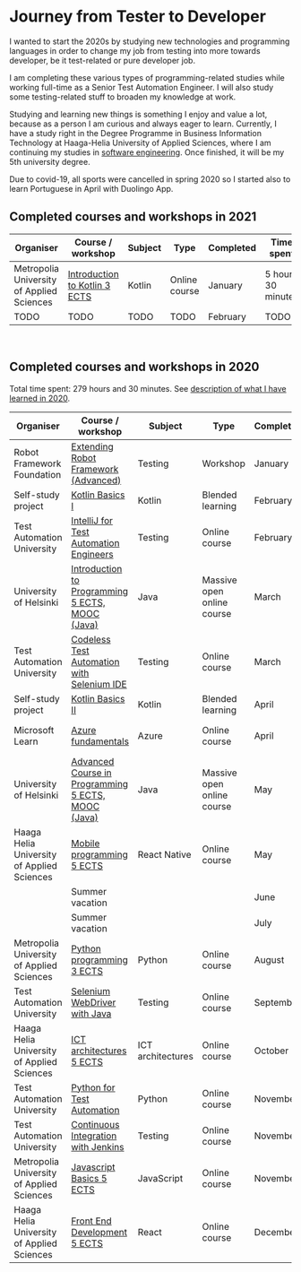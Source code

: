 # Journey from Tester to Developer

I wanted to start the 2020s by studying new technologies and programming languages in order to change my job from testing into more towards developer, be it test-related or pure developer job.

I am completing these various types of programming-related studies while working full-time as a Senior Test Automation Engineer. I will also study some testing-related stuff to broaden my knowledge at work.

Studying and learning new things is something I enjoy and value a lot, because as a person I am curious and always eager to learn. Currently, I have a study right in the Degree Programme in Business Information Technology at Haaga-Helia University of Applied Sciences, where I am continuing my studies in [software engineering](https://opinto-opas.haaga-helia.fi/index.php/en/13336/en/39079/DIGI19-E/303/year/2019?userLang=en). Once finished, it will be my 5th university degree.

Due to covid-19, all sports were cancelled in spring 2020 so I started also to learn Portuguese in April with Duolingo App.

## Completed courses and workshops in 2021

| Organiser | Course / workshop        | Subject | Type | Completed | Time spent |
| -------------------- | ------------- | ----- | ----- | ------------- | ---------- |
| Metropolia University of Applied Sciences | [Introduction to Kotlin 3 ECTS](https://opinto-opas.metropolia.fi/fi/tarjontakorit/fi/54456) | Kotlin | Online course | January | 5 hours 30 minutes |
| TODO | TODO | TODO | TODO | February | TODO |

&nbsp;&nbsp;&nbsp;

## Completed courses and workshops in 2020

Total time spent: 279 hours and 30 minutes. See [description of what I have learned in 2020](completed_courses_2020.md).

| Organiser | Course / workshop        | Subject | Type | Completed | Time spent |
| -------------------- | ------------- | ----- | ----- | ------------- | ---------- |
| Robot Framework Foundation | [Extending Robot Framework (Advanced)](https://robocon.io/#extending-robot-framework-(advanced)-[sold-out])| Testing | Workshop | January | 7 hours |
| Self-study project |[Kotlin Basics I](https://github.com/teijatestaaja/kotlin-self-study) | Kotlin | Blended learning | February | 30 hours |
| Test Automation University | [IntelliJ for Test Automation Engineers](https://testautomationu.applitools.com/intellij/) | Testing | Online course | February | 4 h 45 min |
| University of Helsinki | [Introduction to Programming 5 ECTS, MOOC (Java)](https://ohjelmointi-20.mooc.fi/) | Java | Massive open online course | March | 27 h 15 min |
| Test Automation University | [Codeless Test Automation with Selenium IDE](https://testautomationu.applitools.com/codeless-test-automation-with-selenium-ide/) | Testing | Online course | March | 2 hours |
| Self-study project | [Kotlin Basics II](https://github.com/teijatestaaja/kotlin-self-study) | Kotlin | Blended learning | April | 27 hours |
| Microsoft Learn | [Azure fundamentals](https://docs.microsoft.com/fi-fi/learn/paths/azure-fundamentals/) | Azure | Online course | April | 5 hours 40 minutes |
| University of Helsinki | [Advanced Course in Programming 5 ECTS, MOOC (Java)](https://ohjelmointi-20.mooc.fi/) | Java | Massive open online course | May | 43 hours |
| Haaga Helia University of Applied Sciences | [Mobile programming 5 ECTS](https://opinto-opas.haaga-helia.fi/course_unit/SWD4TN021) | React Native | Online course | May | 54 hours |
| | Summer vacation | | | June | |
| | Summer vacation | | | July | |
| Metropolia University of Applied Sciences | [Python programming 3 ECTS](https://campusonline.fi/course/python-programming/) | Python | Online course | August | 12 h 20 min |
| Test Automation University | [Selenium WebDriver with Java](https://testautomationu.applitools.com/selenium-webdriver-tutorial-java/) | Testing | Online course | September | 4 h 30 min |
| Haaga Helia University of Applied Sciences | [ICT architectures 5 ECTS](https://opinto-opas.haaga-helia.fi/course_unit/BIG4TA023) | ICT architectures | Online course | October | 13 hours 30 min |
| Test Automation University | [Python for Test Automation](https://testautomationu.applitools.com/python-tutorial/) | Python | Online course | November | 2 hours |
| Test Automation University | [Continuous Integration with Jenkins](https://testautomationu.applitools.com/jenkins-tutorial/) | Testing | Online course | November | 1 hour 30 min |
| Metropolia University of Applied Sciences | [Javascript Basics 5 ECTS](https://campusonline.fi/course/javascript-perusteet/) | JavaScript | Online course | November | 6 hours |
| Haaga Helia University of Applied Sciences | [Front End Development 5 ECTS](https://opinto-opas.haaga-helia.fi/course_unit/SWD4TF022) | React | Online course| December | 39 hours |
